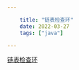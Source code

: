 ```yaml
---

    title: "链表检查环"
    date: 2022-03-27
    tags: ["java"]

---
```


[链表检查环](https://zhuanlan.zhihu.com/p/31401474)